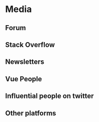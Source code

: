 # Media

## Forum
## Stack Overflow
## Newsletters
## Vue People
## Influential people on twitter
## Other platforms
